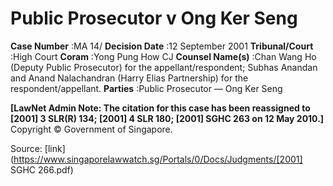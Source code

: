 # Public Prosecutor v Ong Ker Seng 



**Case Number** :MA 14/ **Decision Date** :12 September 2001 **Tribunal/Court** :High Court **Coram** :Yong Pung How CJ **Counsel Name(s)** :Chan Wang Ho (Deputy Public Prosecutor) for the appellant/respondent; Subhas Anandan and Anand Nalachandran (Harry Elias Partnership) for the respondent/appellant. **Parties** :Public Prosecutor — Ong Ker Seng 

**[LawNet Admin Note: The citation for this case has been reassigned to <span class="citation">[2001] 3 SLR(R) 134</span>; <span class="citation">[2001] 4 SLR 180</span>; <span class="citation">[2001] SGHC 263</span> on 12 May 2010.]** Copyright © Government of Singapore. 


Source: [link](https://www.singaporelawwatch.sg/Portals/0/Docs/Judgments/[2001] SGHC 266.pdf)
